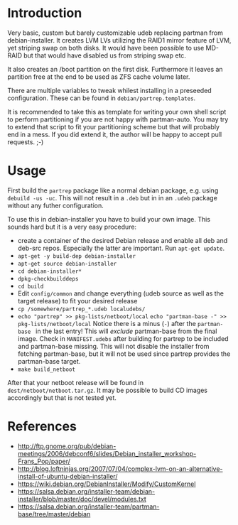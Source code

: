 Introduction
============

Very basic, custom but barely customizable udeb replacing partman
from debian-installer. It creates LVM LVs utilizing the RAID1 mirror feature
of LVM, yet striping swap on both disks. It would have been possible
to use MD-RAID but that would have disabled us from striping swap etc.

It also creates an /boot partition on the first disk. Furthermore it leaves
an partition free at the end to be used as ZFS cache volume later.

There are multiple variables to tweak whilest installing in a preseeded
configuration. These can be found in `debian/partrep.templates`.

It is recommended to take this as template for writing your own shell script
to perform partitioning if you are not happy with partman-auto. You may
try to extend that script to fit your partitioning scheme but that will
probably end in a mess. If you did extend it, the author will be happy to
accept pull requests. ;-)

Usage
=====

First build the `partrep` package like a normal debian package, e.g. using
`debuild -us -uc`. This will not result in a `.deb` but in in an `.udeb`
package without any futher configuration.

To use this in debian-installer you have to build your own image.
This sounds hard but it is a very easy procedure:

* create a container of the desired Debian release and enable all deb
  and deb-src repos. Especially the latter are important. Run `apt-get update`.
* `apt-get -y build-dep debian-installer`
* `apt-get source debian-installer`
* `cd debian-installer*`
* `dpkg-checkbuilddeps`
* `cd build`
* Edit `config/common` and change everything (udeb source as well as the
  target release) to fit your desired release
* `cp /somewhere/partrep_*.udeb localudebs/`
* `echo "partrep" >> pkg-lists/netboot/local`
  `echo "partman-base -" >> pkg-lists/netboot/local`
  Notice there is a minus (`-`) after the `partman-base ` in the last entry!
  This will _exclude_ partman-base from the final image. Check in
  `MANIFEST.udebs` after building for partrep to be included and partman-base
  missing. This will not disable the installer from fetching partman-base, but
  it will not be used since partrep provides the partman-base target.
* `make build_netboot`

After that your netboot release will be found in `dest/netboot/netboot.tar.gz`.
It may be possible to build CD images accordingly but that is not tested yet.

References
==========

* <http://ftp.gnome.org/pub/debian-meetings/2006/debconf6/slides/Debian_installer_workshop-Frans_Pop/paper/>
* <http://blog.loftninjas.org/2007/07/04/complex-lvm-on-an-alternative-install-of-ubuntu-debian-installer/>
* <https://wiki.debian.org/DebianInstaller/Modify/CustomKernel>
* <https://salsa.debian.org/installer-team/debian-installer/blob/master/doc/devel/modules.txt>
* <https://salsa.debian.org/installer-team/partman-base/tree/master/debian>
